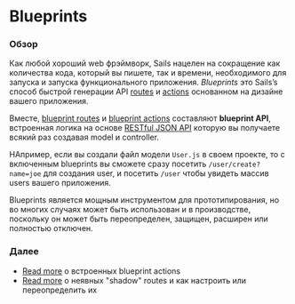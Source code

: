 # Blueprints

### Обзор

Как любой хороший web фрэймворк, Sails нацелен на сокращение как количества кода, который вы пишете, так и времени, необходимого для запуска и запуска функционального приложения.  _Blueprints_ это Sails&rsquo;s способ быстрой генерации API [routes](http://sailsjs.com/documentation/concepts/routes) и [actions](http://sailsjs.com/documentation/concepts/controllers#?actions) основанном на дизайне вашего приложения.

Вместе, [blueprint routes](http://sailsjs.com/documentation/concepts/blueprints/blueprint-routes) и [blueprint actions](http://sailsjs.com/documentation/concepts/blueprints/blueprint-actions) составляют **blueprint API**, встроенная логика на основе [RESTful JSON API](http://en.wikipedia.org/wiki/Representational_state_transfer) которую вы получаете всякий раз создавая model и controller.

НАпример, если вы создали файл модели `User.js` в своем проекте, то с включенным blueprints вы сможете сразу посетить `/user/create?name=joe` для создания user, и посетить `/user` чтобы увидеть массив users вашего приложения. 

Blueprints является мощным инструментом для прототипирования, но во многих случаях может быть использован и в производстве, поскольку он может быть переопределен, защищен, расширен или полностью отключен.

### Далее

+ [Read more](http://sailsjs.com/documentation/concepts/blueprints/blueprint-actions) о встроенных blueprint actions
+ [Read more](http://sailsjs.com/documentation/concepts/blueprints/blueprint-routes) о неявных "shadow" routes и как настроить или переопределить их

<docmeta name="displayName" value="Blueprints">
